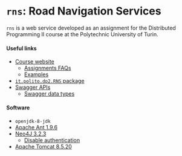 # `rns`: Road Navigation Services
`rns` is a web service developed as an assignment for the Distributed Programming II course at the Polytechnic University of Turin.

#### Useful links
- [Course website](https://pad.polito.it:8080/enginframe/dp2/dp2.xml)
  - [Assignments FAQs](https://pad.polito.it:8080/enginframe/dp2/dp2.xml?_uri=//dp2/assignment_faqs)
  - [Examples](https://pad.polito.it:8080/enginframe/dp2/dp2.xml?_uri=//dp2/material)
- [`it.polito.dp2.RNS` package](https://pad.polito.it:8080/enginframe/dp2/assignments/lab1/doc/index.html)
- [Swagger APIs](https://app.swaggerhub.com/apis/marcomicera/RnsSystem/1.0)
  - [Swagger data types](https://swagger.io/docs/specification/data-models/data-types/#array)

#### Software
- `openjdk-8-jdk`
- [Apache Ant 1.9.6](https://archive.apache.org/dist/ant/binaries/apache-ant-1.9.6-bin.tar.gz) 
- [Neo4J 3.2.3](https://neo4j.com/download-thanks/?edition=community&release=3.2.3&flavour=unix)
  - [Disable authentication](https://neo4j.com/docs/operations-manual/current/authentication-authorization/enable/)
- [Apache Tomcat 8.5.20](https://archive.apache.org/dist/tomcat/tomcat-8/v8.5.20/bin/apache-tomcat-8.5.20.tar.gz)